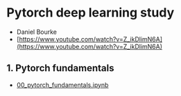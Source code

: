 # Pytorch deep learning study
* Daniel Bourke
* [https://www.youtube.com/watch?v=Z_ikDlimN6A](https://www.youtube.com/watch?v=Z_ikDlimN6A)

## 1. Pytorch fundamentals
- [00_pytorch_fundamentals.ipynb](code/00_pytorch_fundamentals.ipynb)

